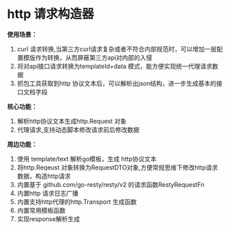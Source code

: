 # http 请求构造器

**使用场景：**
1. curl 请求转换,当第三方curl请求复杂或者不符合内部规范时，可以增加一层配置模版作为转换，从而屏蔽第三方api对内部的入侵
2. 将对api接口请求转换为templateId+data 模式，能方便实现统一代理请求数据
3. 抓包工具获取到http 协议文本后，可以解析出json结构，进一步生成基本的接口文档字段

**核心功能：**
 1. 解析http协议文本生成http.Request 对象
 2. 代理请求,支持动态脚本修改请求前后修改数据
 
**周边功能：** 
1. 使用 template/text 解析go模板，生成 http协议文本
2. 将http.Reqeust 对象转换为RequestDTO对象,方便常规思维下修改http请求数据，构造http请求
3. 内置基于 github.com/go-resty/resty/v2 的请求函数RestyRequestFn
4. 内置http 请求日志广播
5. 内置支持http代理的http.Transport 生成函数
6. 内置常用模板函数
7. 实现response解析生成
